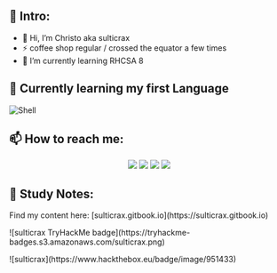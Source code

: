 ## 👋 Intro:
- 🔭 Hi, I’m Christo aka sulticrax
- ⚡ coffee shop regular / crossed the equator a few times
- 🌱 I’m currently learning RHCSA 8

## 🧰 Currently learning my first Language
![Shell](https://img.shields.io/badge/shell-3670A0?style=for-the-badge&logo=shell&logoColor=ffdd54)

## 📫 How to reach me:

<p align='center'> <img src="https://img.shields.io/badge/website-sulticrax.gitbook.io-green?style=for-the-badge"/>
<img src="https://img.shields.io/badge/email-sulticrax@0xfauda.io-orange?style=for-the-badge&logo=proton"/>
<img src="https://img.shields.io/badge/linkedin-christodeale-blue?style=for-the-badge&logo=linkedin"/>
<img src="https://img.shields.io/badge/twitter-sulticrax-lightblue?style=for-the-badge&logo=twitter"/>

## 📝 Study Notes: 

<p>Find my content here: [sulticrax.gitbook.io](https://sulticrax.gitbook.io)</p>
<p>![sulticrax TryHackMe badge](https://tryhackme-badges.s3.amazonaws.com/sulticrax.png)
<p>![sulticrax](https://www.hackthebox.eu/badge/image/951433)</p>






  
  
  
<!---
sulticrax/sulticrax is a ✨ special ✨ repository because its `README.md` (this file) appears on your GitHub profile.
You can click the Preview link to take a look at your changes.
--->
